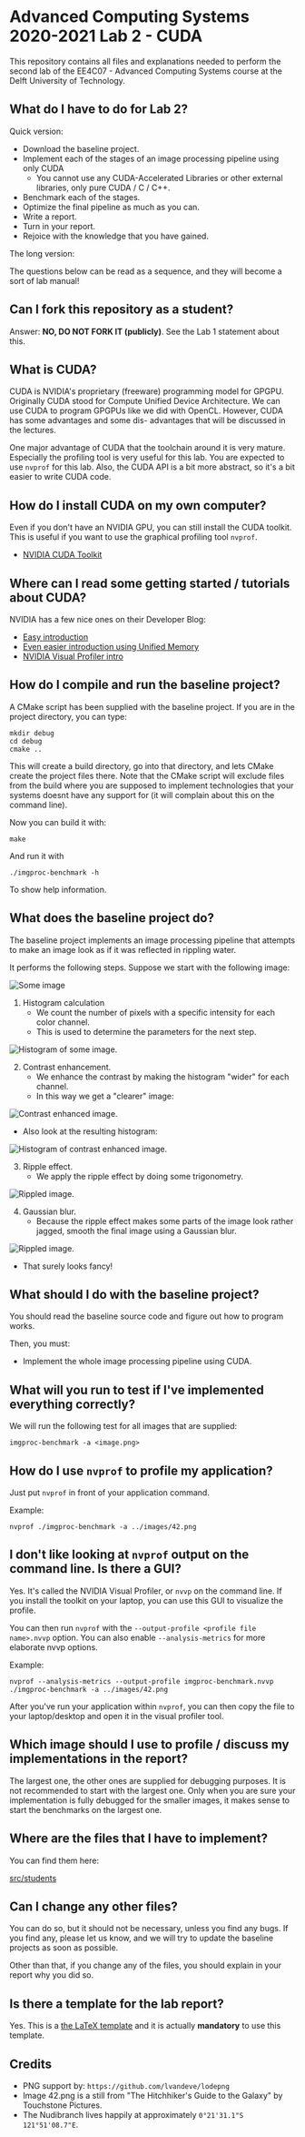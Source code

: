 # Advanced Computing Systems 2020-2021 Lab 2 - CUDA

This repository contains all files and explanations needed to perform
the second lab of the EE4C07 - Advanced Computing Systems course at the
Delft University of Technology.

## What do I have to do for Lab 2?

Quick version:

* Download the baseline project.
* Implement each of the stages of an image processing pipeline using only CUDA 
    * You cannot use any CUDA-Accelerated Libraries or other external libraries,
    only pure CUDA / C / C++.
* Benchmark each of the stages.
* Optimize the final pipeline as much as you can.
* Write a report.
* Turn in your report.
* Rejoice with the knowledge that you have gained.

The long version:

The questions below can be read as a sequence, and they will become a
sort of lab manual!

## Can I fork this repository as a student?

Answer: __NO, DO NOT FORK IT (publicly)__. 
See the Lab 1 statement about this.

## What is CUDA?
CUDA is NVIDIA's proprietary (freeware) programming model for GPGPU. Originally 
CUDA stood for Compute Unified Device Architecture. We can use CUDA to program
GPGPUs like we did with OpenCL. However, CUDA has some advantages and some dis-
advantages that will be discussed in the lectures.

One major advantage of CUDA that the toolchain around it is very mature.
Especially the profiling tool is very useful for this lab. 
You are expected to use `nvprof` for this lab.
Also, the CUDA API is a bit more abstract, so it's a bit easier to write
CUDA code.

## How do I install CUDA on my own computer?

Even if you don't have an NVIDIA GPU, you can still install the CUDA toolkit.
This is useful if you want to use the graphical profiling tool `nvprof`.

* [NVIDIA CUDA Toolkit](https://developer.nvidia.com/cuda-toolkit)

## Where can I read some getting started / tutorials about CUDA?

NVIDIA has a few nice ones on their Developer Blog:

* [Easy introduction](https://devblogs.nvidia.com/easy-introduction-cuda-c-and-c/)
* [Even easier introduction using Unified Memory](https://devblogs.nvidia.com/even-easier-introduction-cuda/)
* [NVIDIA Visual Profiler intro](https://devblogs.nvidia.com/cuda-pro-tip-nvprof-your-handy-universal-gpu-profiler/)

## How do I compile and run the baseline project?

A CMake script has been supplied with the baseline project.
If you are in the project directory, you can type:

```console
mkdir debug
cd debug
cmake ..
```

This will create a build directory, go into that directory, and lets CMake 
create the project files there. Note that the CMake script will exclude files
from the build where you are supposed to implement technologies that your 
systems doesnt have any support for (it will complain about this on the 
command line).

Now you can build it with:

```console
make
```

And run it with

```console
./imgproc-benchmark -h
```

To show help information.

## What does the baseline project do?

The baseline project implements an image processing pipeline that attempts
to make an image look as if it was reflected in rippling water.

It performs the following steps. Suppose we start with the following image:

![Some image](images/42.png)

1. Histogram calculation
    * We count the number of pixels with a specific intensity for each color channel.
    * This is used to determine the parameters for the next step.

![Histogram of some image.](images/readme/42_histogram.png)

2. Contrast enhancement.
    * We enhance the contrast by making the histogram "wider" for each channel.
    * In this way we get a "clearer" image:
        
![Contrast enhanced image.](images/readme/42_enhanced.png)

* Also look at the resulting histogram:

![Histogram of contrast enhanced image.](images/readme/42_enhanced_histogram.png)

3. Ripple effect.
    * We apply the ripple effect by doing some trigonometry.

![Rippled image.](images/readme/42_rippled.png)

4. Gaussian blur.
    * Because the ripple effect makes some parts of the image look rather
    jagged, smooth the final image using a Gaussian blur.
    
![Rippled image.](images/readme/42_blurred.png)

* That surely looks fancy!    
    
## What should I do with the baseline project?

You should read the baseline source code and figure out how to program works.

Then, you must:
 
* Implement the whole image processing pipeline using CUDA.

## What will you run to test if I've implemented everything correctly?

We will run the following test for all images that are supplied:

`imgproc-benchmark -a <image.png>`

## How do I use `nvprof` to profile my application?

Just put `nvprof` in front of your application command.

Example:

`nvprof ./imgproc-benchmark -a ../images/42.png`

## I don't like looking at `nvprof` output on the command line. Is there a GUI?

Yes. It's called the NVIDIA Visual Profiler, or `nvvp` on the command line.
If you install the toolkit on your laptop, you can use this GUI to visualize the
profile.

You can then run `nvprof` with the `--output-profile <profile file name>.nvvp` option.
You can also enable `--analysis-metrics` for more elaborate nvvp options.

Example:

`nvprof --analysis-metrics --output-profile imgproc-benchmark.nvvp ./imgproc-benchmark -a ../images/42.png`

After you've run your application within `nvprof`, you can then copy the file
to your laptop/desktop and open it in the visual profiler tool.

## Which image should I use to profile / discuss my implementations in the report?

The largest one, the other ones are supplied for debugging purposes. 
It is not recommended to start with the largest one.
Only when you are sure your implementation is fully debugged for the smaller
images, it makes sense to start the benchmarks on the largest one.

## Where are the files that I have to implement?

You can find them here:

[src/students](src/students)

## Can I change any other files?

You can do so, but it should not be necessary, unless you find any bugs.
If you find any, please let us know, and we will try to update the baseline
projects as soon as possible.

Other than that, if you change any of the files, you should explain in your
report why you did so.

## Is there a template for the lab report?

Yes. This is a [the LaTeX template](report/template.tex) and it is actually
__mandatory__ to use this template.

## Credits

* PNG support by: `https://github.com/lvandeve/lodepng`
* Image 42.png is a still from "The Hitchhiker's Guide to the Galaxy" by Touchstone Pictures.
* The Nudibranch lives happily at approximately `0°21'31.1"S 121°51'08.7"E`.
